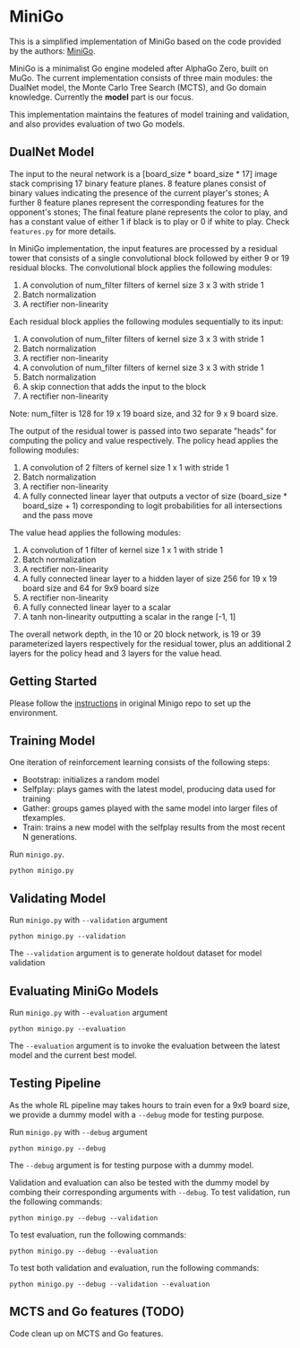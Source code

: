 # MiniGo
This is a simplified implementation of MiniGo based on the code provided by the authors: [MiniGo](https://github.com/tensorflow/minigo).

MiniGo is a minimalist Go engine modeled after AlphaGo Zero, built on MuGo. The current implementation consists of three main modules: the DualNet model, the Monte Carlo Tree Search (MCTS), and Go domain knowledge. Currently the **model** part is our focus.

This implementation maintains the features of model training and validation, and also provides evaluation of two Go models.


## DualNet Model
The input to the neural network is a [board_size * board_size * 17] image stack
comprising 17 binary feature planes. 8 feature planes consist of binary values
indicating the presence of the current player's stones; A further 8 feature
planes represent the corresponding features for the opponent's stones; The final
feature plane represents the color to play, and has a constant value of either 1
if black is to play or 0 if white to play. Check `features.py` for more details.

In MiniGo implementation, the input features are processed by a residual tower
that consists of a single convolutional block followed by either 9 or 19
residual blocks.
The convolutional block applies the following modules:
  1. A convolution of num_filter filters of kernel size 3 x 3 with stride 1
  2. Batch normalization
  3. A rectifier non-linearity

Each residual block applies the following modules sequentially to its input:
  1. A convolution of num_filter filters of kernel size 3 x 3 with stride 1
  2. Batch normalization
  3. A rectifier non-linearity
  4. A convolution of num_filter filters of kernel size 3 x 3 with stride 1
  5. Batch normalization
  6. A skip connection that adds the input to the block
  7. A rectifier non-linearity

Note: num_filter is 128 for 19 x 19 board size, and 32 for 9 x 9 board size.

The output of the residual tower is passed into two separate "heads" for
computing the policy and value respectively. The policy head applies the
following modules:
  1. A convolution of 2 filters of kernel size 1 x 1 with stride 1
  2. Batch normalization
  3. A rectifier non-linearity
  4. A fully connected linear layer that outputs a vector of size (board_size * board_size + 1) corresponding to logit probabilities for all intersections and the pass move

The value head applies the following modules:
  1. A convolution of 1 filter of kernel size 1 x 1 with stride 1
  2. Batch normalization
  3. A rectifier non-linearity
  4. A fully connected linear layer to a hidden layer of size 256 for 19 x 19
    board size and 64 for 9x9 board size
  5. A rectifier non-linearity
  6. A fully connected linear layer to a scalar
  7. A tanh non-linearity outputting a scalar in the range [-1, 1]

The overall network depth, in the 10 or 20 block network, is 19 or 39
parameterized layers respectively for the residual tower, plus an additional 2
layers for the policy head and 3 layers for the value head.

## Getting Started
Please follow the [instructions](https://github.com/tensorflow/minigo/blob/master/README.md#getting-started) in original Minigo repo to set up the environment.

## Training Model
One iteration of reinforcement learning consists of the following steps:
 - Bootstrap: initializes a random model
 - Selfplay: plays games with the latest model, producing data used for training
 - Gather: groups games played with the same model into larger files of tfexamples.
 - Train: trains a new model with the selfplay results from the most recent N
   generations.

 Run `minigo.py`.
 ```
 python minigo.py
 ```

## Validating Model
 Run `minigo.py` with `--validation` argument
 ```
 python minigo.py --validation
 ```
 The `--validation` argument is to generate holdout dataset for model validation

## Evaluating MiniGo Models
 Run `minigo.py` with `--evaluation` argument
 ```
 python minigo.py --evaluation
 ```
 The `--evaluation` argument is to invoke the evaluation between the latest model and the current best model.

## Testing Pipeline
As the whole RL pipeline may takes hours to train even for a 9x9 board size, we provide a dummy model with a `--debug` mode for testing purpose.

 Run `minigo.py` with `--debug` argument
 ```
 python minigo.py --debug
 ```
 The `--debug` argument is for testing purpose with a dummy model.

Validation and evaluation can also be tested with the dummy model by combing their corresponding arguments with `--debug`.
To test validation, run the following commands:
 ```
 python minigo.py --debug --validation
 ```
To test evaluation, run the following commands:
 ```
 python minigo.py --debug --evaluation
 ```
To test both validation and evaluation, run the following commands:
 ```
 python minigo.py --debug --validation --evaluation
 ```

## MCTS and Go features (TODO)
Code clean up on MCTS and Go features.
